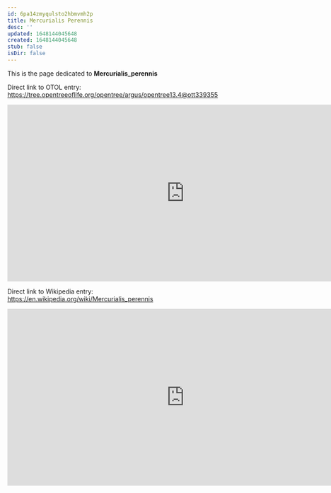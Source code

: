 ```yaml
---
id: 6pa14zmyqulsto2hbmvmh2p
title: Mercurialis Perennis
desc: ''
updated: 1648144045648
created: 1648144045648
stub: false
isDir: false
---
```

This is the page dedicated to **Mercurialis_perennis**


Direct link to OTOL entry: https://tree.opentreeoflife.org/opentree/argus/opentree13.4@ott339355



<html>
    <body>
    <iframe src="https://tree.opentreeoflife.org/opentree/argus/opentree13.4@ott339355"
    width="800" height="400" frameborder="0" allowfullscreen> </iframe>
    </body>
</html>
    


Direct link to Wikipedia entry: https://en.wikipedia.org/wiki/Mercurialis_perennis



<html>
    <body>
    <iframe src="https://en.wikipedia.org/wiki/Mercurialis_perennis"
    width="800" height="400" frameborder="0" allowfullscreen> </iframe>
    </body>
</html>
    
